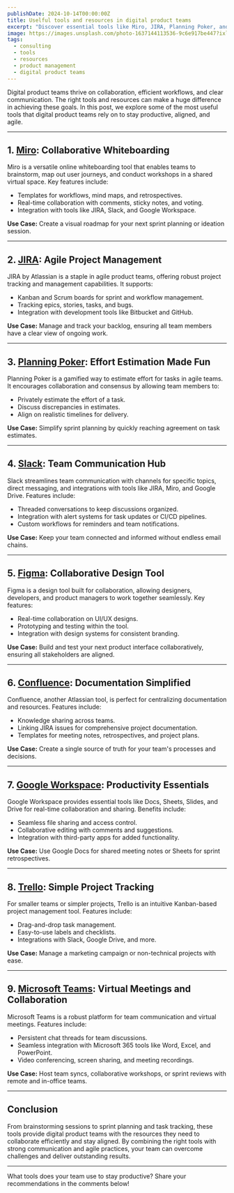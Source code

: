 ```yaml
---
publishDate: 2024-10-14T00:00:00Z
title: Uselful tools and resources in digital product teams
excerpt: "Discover essential tools like Miro, JIRA, Planning Poker, and more that streamline collaboration and enhance productivity in digital product teams."
image: https://images.unsplash.com/photo-1637144113536-9c6e917be447?ixlib=rb-4.0.3&ixid=M3wxMjA3fDB8MHxwaG90by1wYWdlfHx8fGVufDB8fHx8fA%3D%3D&auto=format&fit=crop&w=1674&q=80
tags:
  - consulting
  - tools
  - resources
  - product management
  - digital product teams
---
```


Digital product teams thrive on collaboration, efficient workflows, and clear communication. The right tools and resources can make a huge difference in achieving these goals. In this post, we explore some of the most useful tools that digital product teams rely on to stay productive, aligned, and agile.

---

## 1. **[Miro](https://miro.com/): Collaborative Whiteboarding**

Miro is a versatile online whiteboarding tool that enables teams to brainstorm, map out user journeys, and conduct workshops in a shared virtual space. Key features include:
- Templates for workflows, mind maps, and retrospectives.
- Real-time collaboration with comments, sticky notes, and voting.
- Integration with tools like JIRA, Slack, and Google Workspace.

**Use Case:** Create a visual roadmap for your next sprint planning or ideation session.

---

## 2. **[JIRA](https://www.atlassian.com/software/jira): Agile Project Management**

JIRA by Atlassian is a staple in agile product teams, offering robust project tracking and management capabilities. It supports:
- Kanban and Scrum boards for sprint and workflow management.
- Tracking epics, stories, tasks, and bugs.
- Integration with development tools like Bitbucket and GitHub.

**Use Case:** Manage and track your backlog, ensuring all team members have a clear view of ongoing work.

---

## 3. **[Planning Poker](https://planningpokeronline.com/): Effort Estimation Made Fun**

Planning Poker is a gamified way to estimate effort for tasks in agile teams. It encourages collaboration and consensus by allowing team members to:
- Privately estimate the effort of a task.
- Discuss discrepancies in estimates.
- Align on realistic timelines for delivery.

**Use Case:** Simplify sprint planning by quickly reaching agreement on task estimates.

---

## 4. **[Slack](https://slack.com/): Team Communication Hub**

Slack streamlines team communication with channels for specific topics, direct messaging, and integrations with tools like JIRA, Miro, and Google Drive. Features include:
- Threaded conversations to keep discussions organized.
- Integration with alert systems for task updates or CI/CD pipelines.
- Custom workflows for reminders and team notifications.

**Use Case:** Keep your team connected and informed without endless email chains.

---

## 5. **[Figma](https://www.figma.com/): Collaborative Design Tool**

Figma is a design tool built for collaboration, allowing designers, developers, and product managers to work together seamlessly. Key features:
- Real-time collaboration on UI/UX designs.
- Prototyping and testing within the tool.
- Integration with design systems for consistent branding.

**Use Case:** Build and test your next product interface collaboratively, ensuring all stakeholders are aligned.

---

## 6. **[Confluence](https://www.atlassian.com/software/confluence): Documentation Simplified**

Confluence, another Atlassian tool, is perfect for centralizing documentation and resources. Features include:
- Knowledge sharing across teams.
- Linking JIRA issues for comprehensive project documentation.
- Templates for meeting notes, retrospectives, and project plans.

**Use Case:** Create a single source of truth for your team's processes and decisions.

---

## 7. **[Google Workspace](https://workspace.google.com/): Productivity Essentials**

Google Workspace provides essential tools like Docs, Sheets, Slides, and Drive for real-time collaboration and sharing. Benefits include:
- Seamless file sharing and access control.
- Collaborative editing with comments and suggestions.
- Integration with third-party apps for added functionality.

**Use Case:** Use Google Docs for shared meeting notes or Sheets for sprint retrospectives.

---

## 8. **[Trello](https://trello.com/): Simple Project Tracking**

For smaller teams or simpler projects, Trello is an intuitive Kanban-based project management tool. Features include:
- Drag-and-drop task management.
- Easy-to-use labels and checklists.
- Integrations with Slack, Google Drive, and more.

**Use Case:** Manage a marketing campaign or non-technical projects with ease.

---

## 9. **[Microsoft Teams](https://www.microsoft.com/en/microsoft-teams): Virtual Meetings and Collaboration**

Microsoft Teams is a robust platform for team communication and virtual meetings. Features include:
- Persistent chat threads for team discussions.
- Seamless integration with Microsoft 365 tools like Word, Excel, and PowerPoint.
- Video conferencing, screen sharing, and meeting recordings.

**Use Case:** Host team syncs, collaborative workshops, or sprint reviews with remote and in-office teams.

---

## Conclusion

From brainstorming sessions to sprint planning and task tracking, these tools provide digital product teams with the resources they need to collaborate efficiently and stay aligned. By combining the right tools with strong communication and agile practices, your team can overcome challenges and deliver outstanding results.

---

What tools does your team use to stay productive? Share your recommendations in the comments below!